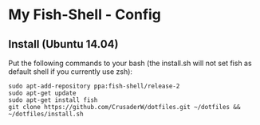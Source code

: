 My Fish-Shell - Config
======================

Install (Ubuntu 14.04)
-------
Put the following commands to your bash (the install.sh will not set fish as default shell if you currently use zsh):

```
sudo apt-add-repository ppa:fish-shell/release-2
sudo apt-get update
sudo apt-get install fish
git clone https://github.com/CrusaderW/dotfiles.git ~/dotfiles && ~/dotfiles/install.sh
```
